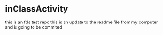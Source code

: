 # inClassActivity
this is an fds test repo
this is an update to the readme file from my computer and is going to be commited